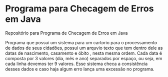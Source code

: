 # Programa para Checagem de Erros em Java
Repositório para Programa de Checagem de Erros em Java 

Programa que possui um sistema para um cartorio para o processamento de dados de seus cidadões, possui um arquvio texto que tem dentro dele as datas de nascimento, casamento e óbito , nesta mesma ordem. Cada data é composta por 3 valores (dia, mês e ano) separados por espaço, ou seja, em cada linha devemos ter
9 valores. Esse sistema checa a consistência desses dados e caso haja algum erro lança uma excessão no programa.

